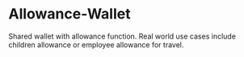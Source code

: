 # Allowance-Wallet
Shared wallet with allowance function. Real world use cases include children allowance or employee allowance for travel.
